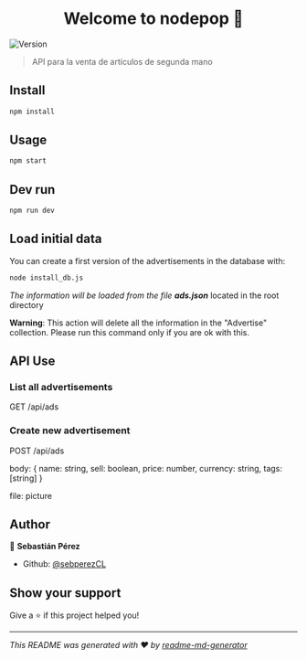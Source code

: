 <h1 align="center">Welcome to nodepop 👋</h1>
<p>
  <img alt="Version" src="https://img.shields.io/badge/version-0.0.0-blue.svg?cacheSeconds=2592000" />
</p>

> API para la venta de artículos de segunda mano

## Install

```sh
npm install
```

## Usage

```sh
npm start
```

## Dev run

```sh
npm run dev
```

## Load initial data

You can create a first version of the advertisements in the database with:

```sh
node install_db.js
```

*The information will be loaded from the file **ads.json*** located in the root directory

**Warning**: This action will delete all the information in the "Advertise" collection. Please run this command only if you are ok with this.

## API Use

### List all advertisements

GET /api/ads

### Create new advertisement

POST /api/ads

body:
{
  name: string,
  sell: boolean,
  price: number,
  currency: string,
  tags: [string]
}

file: picture

## Author

👤 **Sebastián Pérez**

* Github: [@sebperezCL](https://github.com/sebperezCL)

## Show your support

Give a ⭐️ if this project helped you!

***
_This README was generated with ❤️ by [readme-md-generator](https://github.com/kefranabg/readme-md-generator)_